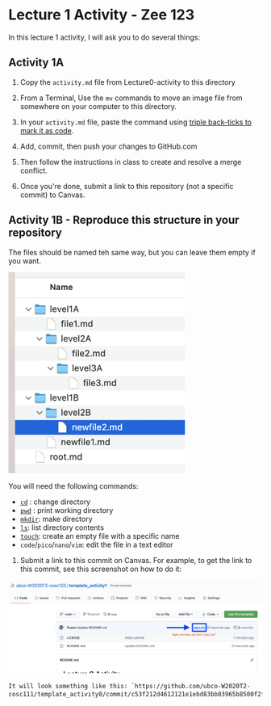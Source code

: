 # Lecture 1 Activity - Zee 123

In this lecture 1 activity, I will ask you to do several things:

## Activity 1A

1. Copy the `activity.md` file from Lecture0-activity to this directory

1. From a Terminal, Use the `mv` commands to move an image file from somewhere on your computer to this directory. 

1. In your `activity.md` file, paste the command using [triple back-ticks to mark it as code](https://www.markdownguide.org/cheat-sheet/).

1. Add, commit, then push your changes to GitHub.com

1. Then follow the instructions in class to create and resolve a merge conflict.

1. Once you're done, submit a link to this repository (not a specific commit) to Canvas.

## Activity 1B - Reproduce this structure in your repository

The files should be named teh same way, but you can leave them empty if you want.

<img src="dir.png" width="350px">

You will need the following commands:

- [`cd`](https://man7.org/linux/man-pages/man1/cd.1p.html) : change directory
- [`pwd`](https://man7.org/linux/man-pages/man1/pwd.1.html) : print working directory
- [`mkdir`](https://man7.org/linux/man-pages/man1/mkdir.1.html): make directory
- [`ls`](https://man7.org/linux/man-pages/man1/ls.1.html): list directory contents
- [`touch`](https://man7.org/linux/man-pages/man1/touch.1.html): create an empty file with a specific name
- `code`/`pico`/`nano`/`vim`: edit the file in a text editor

1. Submit a link to this commit on Canvas. For example, to get the link to this commit, see this screenshot on how to do it:

![](commit.png)

    It will look something like this: `https://github.com/ubco-W2020T2-cosc111/template_activity0/commit/c53f212d4612121e1ebd83bb03965b8500f2f316`
